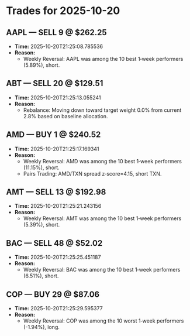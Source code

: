 # Trades for 2025-10-20

## AAPL — SELL 9 @ $262.25
- **Time:** 2025-10-20T21:25:08.785536
- **Reason:**
  - Weekly Reversal: AAPL was among the 10 best 1‑week performers (5.89%), short.

## ABT — SELL 20 @ $129.51
- **Time:** 2025-10-20T21:25:13.055241
- **Reason:**
  - Rebalance: Moving down toward target weight 0.0% from current 2.8% based on baseline allocation.

## AMD — BUY 1 @ $240.52
- **Time:** 2025-10-20T21:25:17.169341
- **Reason:**
  - Weekly Reversal: AMD was among the 10 best 1‑week performers (11.15%), short.
  - Pairs Trading: AMD/TXN spread z‑score=4.15, short TXN.

## AMT — SELL 13 @ $192.98
- **Time:** 2025-10-20T21:25:21.243156
- **Reason:**
  - Weekly Reversal: AMT was among the 10 best 1‑week performers (5.39%), short.

## BAC — SELL 48 @ $52.02
- **Time:** 2025-10-20T21:25:25.451187
- **Reason:**
  - Weekly Reversal: BAC was among the 10 best 1‑week performers (6.51%), short.

## COP — BUY 29 @ $87.06
- **Time:** 2025-10-20T21:25:29.595377
- **Reason:**
  - Weekly Reversal: COP was among the 10 worst 1‑week performers (-1.94%), long.

